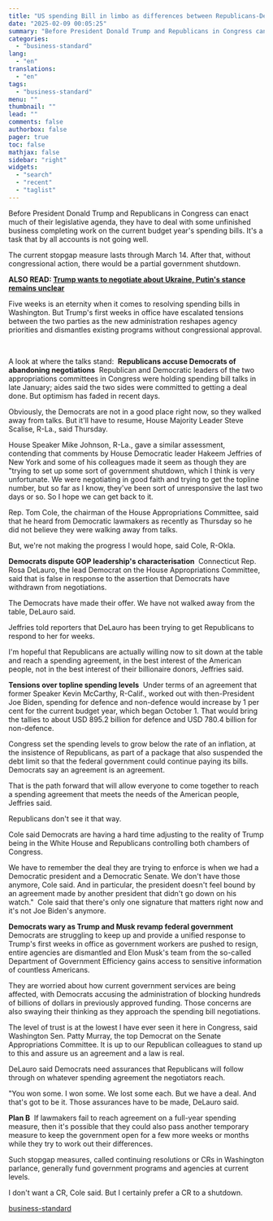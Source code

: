 ```yaml
---
title: "US spending Bill in limbo as differences between Republicans-Democrats rise"
date: "2025-02-09 00:05:25"
summary: "Before President Donald Trump and Republicans in Congress can enact much of their legislative agenda, they have to deal with some unfinished business completing work on the current budget year's spending bills. It's a task that by all accounts is not going well. The current stopgap measure lasts through March..."
categories:
  - "business-standard"
lang:
  - "en"
translations:
  - "en"
tags:
  - "business-standard"
menu: ""
thumbnail: ""
lead: ""
comments: false
authorbox: false
pager: true
toc: false
mathjax: false
sidebar: "right"
widgets:
  - "search"
  - "recent"
  - "taglist"
---
```


Before President Donald Trump and Republicans in Congress can enact much of their legislative agenda, they have to deal with some unfinished business completing work on the current budget year's spending bills. It's a task that by all accounts is not going well.

The current stopgap measure lasts through March 14. After that, without congressional action, there would be a partial government shutdown. 

**ALSO READ: [Trump wants to negotiate about Ukraine, Putin's stance remains unclear](/world-news/trump-wants-to-negotiate-about-ukraine-putin-s-stance-remains-unclear-125020800645_1.html)** 

Five weeks is an eternity when it comes to resolving spending bills in Washington. But Trump's first weeks in office have escalated tensions between the two parties as the new administration reshapes agency priorities and dismantles existing programs without congressional approval.

 

A look at where the talks stand: 
**Republicans accuse Democrats of abandoning negotiations** 
Republican and Democratic leaders of the two appropriations committees in Congress were holding spending bill talks in late January; aides said the two sides were committed to getting a deal done. But optimism has faded in recent days.

Obviously, the Democrats are not in a good place right now, so they walked away from talks. But it'll have to resume, House Majority Leader Steve Scalise, R-La., said Thursday.

House Speaker Mike Johnson, R-La., gave a similar assessment, contending that comments by House Democratic leader Hakeem Jeffries of New York and some of his colleagues made it seem as though they are "trying to set up some sort of government shutdown, which I think is very unfortunate. We were negotiating in good faith and trying to get the topline number, but so far as I know, they've been sort of unresponsive the last two days or so. So I hope we can get back to it.

Rep. Tom Cole, the chairman of the House Appropriations Committee, said that he heard from Democratic lawmakers as recently as Thursday so he did not believe they were walking away from talks.

But, we're not making the progress I would hope, said Cole, R-Okla.

**Democrats dispute GOP leadership's characterisation** 
Connecticut Rep. Rosa DeLauro, the lead Democrat on the House Appropriations Committee, said that is false in response to the assertion that Democrats have withdrawn from negotiations.

The Democrats have made their offer. We have not walked away from the table, DeLauro said.

Jeffries told reporters that DeLauro has been trying to get Republicans to respond to her for weeks.

I'm hopeful that Republicans are actually willing now to sit down at the table and reach a spending agreement, in the best interest of the American people, not in the best interest of their billionaire donors, Jeffries said.

**Tensions over topline spending levels** 
Under terms of an agreement that former Speaker Kevin McCarthy, R-Calif., worked out with then-President Joe Biden, spending for defence and non-defence would increase by 1 per cent for the current budget year, which began October 1. That would bring the tallies to about USD 895.2 billion for defence and USD 780.4 billion for non-defence.

Congress set the spending levels to grow below the rate of an inflation, at the insistence of Republicans, as part of a package that also suspended the debt limit so that the federal government could continue paying its bills. Democrats say an agreement is an agreement.

That is the path forward that will allow everyone to come together to reach a spending agreement that meets the needs of the American people, Jeffries said.

Republicans don't see it that way.

Cole said Democrats are having a hard time adjusting to the reality of Trump being in the White House and Republicans controlling both chambers of Congress.

We have to remember the deal they are trying to enforce is when we had a Democratic president and a Democratic Senate. We don't have those anymore, Cole said. And in particular, the president doesn't feel bound by an agreement made by another president that didn't go down on his watch." 
Cole said that there's only one signature that matters right now and it's not Joe Biden's anymore.

**Democrats wary as Trump and Musk revamp federal government** 
Democrats are struggling to keep up and provide a unified response to Trump's first weeks in office as government workers are pushed to resign, entire agencies are dismantled and Elon Musk's team from the so-called Department of Government Efficiency gains access to sensitive information of countless Americans.

They are worried about how current government services are being affected, with Democrats accusing the administration of blocking hundreds of billions of dollars in previously approved funding. Those concerns are also swaying their thinking as they approach the spending bill negotiations.

The level of trust is at the lowest I have ever seen it here in Congress, said Washington Sen. Patty Murray, the top Democrat on the Senate Appropriations Committee. It is up to our Republican colleagues to stand up to this and assure us an agreement and a law is real.

DeLauro said Democrats need assurances that Republicans will follow through on whatever spending agreement the negotiators reach.

"You won some. I won some. We lost some each. But we have a deal. And that's got to be it. Those assurances have to be made, DeLauro said.

**Plan B** 
If lawmakers fail to reach agreement on a full-year spending measure, then it's possible that they could also pass another temporary measure to keep the government open for a few more weeks or months while they try to work out their differences.

Such stopgap measures, called continuing resolutions or CRs in Washington parlance, generally fund government programs and agencies at current levels.

I don't want a CR, Cole said. But I certainly prefer a CR to a shutdown.

[business-standard](https://www.business-standard.com/world-news/us-spending-bill-in-limbo-as-differences-between-republicans-democrats-rise-125020801437_1.html)
